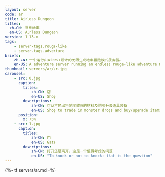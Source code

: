 ```yaml
---
layout: server
code: ar
title: Airless Dungeon
titles:
  zh-CN: 窒息地牢
  en-US: Airless Dungeon
version: 1.13.x
tags:
    - server-tags.rouge-like
    - server-tags.adventure
briefs: 
    zh-CN: 一个运行由Airest设计的无限生成地牢冒险模式服务器。
    en-US: A adventure server running an endless rouge-like adventure map designed by Airest.
thumbnail: servers/ar/ar.jpg
carousel:
    - src: 0.jpg
      caption:
        titles:
            zh-CN: 店
            en-US: Shop
        descriptions: 
            zh-CN: 可从村民出售地牢收获的材料及购买升级道具装备
            en-US: Shop to trade in monster drops and buy/upgrade items or equipments
      position:
        x: 75%
    - src: 1.jpg
      caption:
        titles: 
            zh-CN: 门
            en-US: Gate
        descriptions:
            zh-CN: 打开还是离开，这是一个值得考虑的问题
            en-US: "To knock or not to knock: that is the question"
---
```

{%- tf servers/ar.md -%}